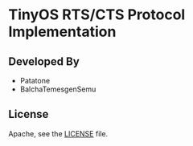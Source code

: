 # TinyOS RTS/CTS Protocol Implementation

## Developed By

* Patatone
* BalchaTemesgenSemu

## License

Apache, see the [LICENSE](LICENSE) file.
